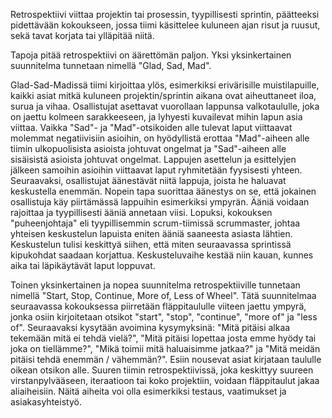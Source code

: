Retrospektiivi viittaa projektin tai prosessin, tyypillisesti sprintin, päätteeksi pidettävään kokoukseen, jossa tiimi käsittelee kuluneen ajan risut ja ruusut, sekä tavat korjata tai ylläpitää niitä.

Tapoja pitää retrospektiivi on äärettömän paljon. Yksi yksinkertainen suunnitelma tunnetaan nimellä "Glad, Sad, Mad".

Glad-Sad-Madissä tiimi kirjoittaa ylös, esimerkiksi erivärisille muistilapuille, kaikki asiat mitkä kuluneen projektin/sprintin aikana ovat aiheuttaneet iloa, surua ja vihaa. Osallistujat asettavat vuorollaan lappunsa valkotaululle, joka on jaettu kolmeen sarakkeeseen, ja lyhyesti kuvailevat mihin lapun asia viittaa. Vaikka "Sad"- ja "Mad"-otsikoiden alle tulevat laput viittaavat molemmat negatiivisiin asioihin, on hyödyllistä erottaa "Mad"-aiheen alle tiimin ulkopuolisista asioista johtuvat ongelmat ja "Sad"-aiheen alle sisäisistä asioista johtuvat ongelmat. Lappujen asettelun ja esittelyjen jälkeen samoihin asioihin viittaavat laput ryhmitetään fyysisesti yhteen. Seuraavaksi, osallistujat äänestävät niitä lappuja, joista he haluavat keskustella enemmän. Nopein tapa suorittaa äänestys on se, että jokainen osallistuja käy piirtämässä lappuihin esimerkiksi ympyrän. Ääniä voidaan rajoittaa ja tyypillisesti ääniä annetaan viisi. Lopuksi, kokouksen "puheenjohtaja" eli tyypillisemmin scrum-tiimissä scrummaster, johtaa yhteisen keskustelun lapuista eniten ääniä saaneesta asiasta lähtien. Keskustelun tulisi keskittyä siihen, että miten seuraavassa sprintissä kipukohdat saadaan korjattua. Keskusteluvaihe kestää niin kauan, kunnes aika tai läpikäytävät laput loppuvat.

Toinen yksinkertainen ja nopea suunnitelma retrospektiiville tunnetaan nimellä "Start, Stop, Continue, More of, Less of Wheel". Tätä suunnitelmaa seuraavassa kokouksessa piirretään fläppitaululle viiteen jaettu ympyrä, jonka osiin kirjoitetaan otsikot "start", "stop", "continue", "more of" ja "less of". Seuraavaksi kysytään avoimina kysymyksinä: "Mitä pitäisi alkaa tekemään mitä ei tehdä vielä?", "Mitä pitäisi lopettaa josta emme hyödy tai joka on tiellämme?", "Mikä toimii mitä haluaisimme jatkaa?" ja "Mitä meidän pitäisi tehdä enemmän / vähemmän?". Esiin nousevat asiat kirjataan taululle oikean otsikon alle. Suuren tiimin retrospektiivissä, joka keskittyy suureen virstanpylvääseen, iteraatioon tai koko projektiin, voidaan fläppitaulut jakaa aliaiheisiin. Näitä aiheita voi olla esimerkiksi testaus, vaatimukset ja asiakasyhteistyö.

